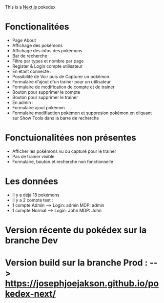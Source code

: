 This is a [Next.js](https://nextjs.org/) pokedex

# Fonctionalitées
- Page About
- Affichage des pokémons
- Affichage des infos des pokémons
- Bar de recherche
- Filtre par types et nombre par page
- Register & Login compte utilisateur
- En étant connecté : 
- Possibilité de Voir puis de Capturer un pokémon
- Formulaire d'ajout d'un trainer pour un utilisateur
- Formulaire de modification de compte et de trainer
- Bouton pour supprimer le compte 
- Bouton pour supprimer le trainer
- En admin :
- Formulaire ajout pokémon
- Formulaire modifiaction pokémon et suppresion pokémon en cliquant sur Show Tools dans la barre de recherche

# Fonctuionalitées non présentes 
- Afficher les pokémons vu ou capturé pour le trainer
- Pas de trainer visible
- Formulaire, bouton et recherche non fonctionnelle

# Les données
- Il y a déjà 18 pokémons
- Il y a 2 compte test :
- 1 compte Admin --> Login: admin MDP: admin
- 1 compte Normal --> Login: John MDP: John

# Version récente du pokédex sur la branche Dev
# Version build sur la branche Prod : --> https://josephjoejakson.github.io/pokedex-next/

